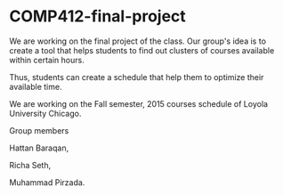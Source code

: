 # COMP412-final-project

We are working on the final project of the class. Our group's idea is to create a tool that helps students to find out clusters of courses available within certain hours.

Thus, students can create a schedule that help them to optimize their available time.

We are working on the Fall semester, 2015 courses schedule of Loyola University Chicago. 

Group members

Hattan Baraqan,

Richa Seth,

Muhammad Pirzada.
